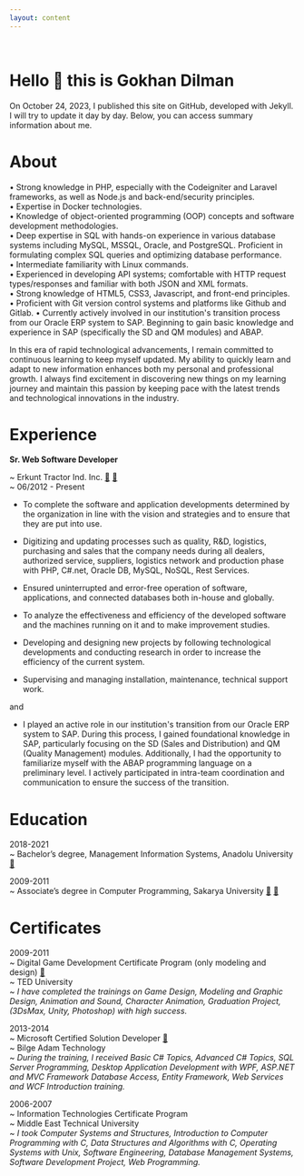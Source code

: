 ```yaml
---
layout: content
---
```

<br>

# Hello 👋 this is Gokhan Dilman
On October 24, 2023, I published this site on GitHub, developed with Jekyll. 
I will try to update it day by day. Below, you can access summary information about me.

# About
• Strong knowledge in PHP, especially with the Codeigniter and Laravel frameworks, as well as Node.js and back-end/security principles.  
• Expertise in Docker technologies.  
• Knowledge of object-oriented programming (OOP) concepts and software development methodologies.  
• Deep expertise in SQL with hands-on experience in various database systems including MySQL, MSSQL, Oracle, and PostgreSQL. Proficient in formulating complex SQL queries and optimizing database performance.  
• Intermediate familiarity with Linux commands.  
• Experienced in developing API systems; comfortable with HTTP request types/responses and familiar with both JSON and XML formats.  
• Strong knowledge of HTML5, CSS3, Javascript, and front-end principles.  
• Proficient with Git version control systems and platforms like Github and Gitlab.
• Currently actively involved in our institution's transition process from our Oracle ERP system to SAP. Beginning to gain basic knowledge and experience in SAP (specifically the SD and QM modules) and ABAP.

In this era of rapid technological advancements, I remain committed to continuous learning to keep myself updated. My ability to quickly learn and adapt to new information enhances both my personal and professional growth. I always find excitement in discovering new things on my learning journey and maintain this passion by keeping pace with the latest trends and technological innovations in the industry.

# Experience

**Sr. Web Software Developer**

~ Erkunt Tractor Ind. Inc. <a href="images/main/IMG_20220316_124059.jpg" target="_blank">📃</a> <a href="images/main/kaizen.jpg" target="_blank">📃</a>
<br>
~ 06/2012 - Present

- To complete the software and application developments determined by the organization in line with the vision and strategies and to ensure that they are put into use.

- Digitizing and updating processes such as quality, R&D, logistics, purchasing and sales that the company needs during all dealers, authorized service, suppliers, logistics network and production phase with PHP, C#.net, Oracle DB, MySQL, NoSQL, Rest Services.

- Ensured uninterrupted and error-free operation of software, applications, and connected databases both in-house and globally.

- To analyze the effectiveness and efficiency of the developed software and the machines running on it and to make improvement studies.

- Developing and designing new projects by following technological developments and conducting research in order to increase the efficiency of the current system.

- Supervising and managing installation, maintenance, technical support work.



and

- I played an active role in our institution's transition from our Oracle ERP system to SAP. During this process, I gained foundational knowledge in SAP, particularly focusing on the SD (Sales and Distribution) and QM (Quality Management) modules. Additionally, I had the opportunity to familiarize myself with the ABAP programming language on a preliminary level. I actively participated in intra-team coordination and communication to ensure the success of the transition.


# Education

2018-2021  
~ Bachelor’s degree, Management Information Systems, Anadolu University <a href="images/main/IMG_20220316_123357.jpg" target="_blank">📃</a>
<br>

2009-2011  
~ Associate’s degree  in  Computer Programming,  Sakarya University <a href="images/main/IMG_20220316_123547.jpg" target="_blank">📃</a> <a href="images/main/IMG_20220316_123634.jpg" target="_blank">📃</a>


#  Certificates

2009-2011  
~ Digital Game Development Certificate Program (only modeling and design) <a href="images/main/IMG_20220316_123750.jpg" target="_blank">📃</a>
<br>
~ TED University
<br>
~ *I have completed the trainings on Game Design, Modeling and Graphic Design, Animation and Sound, Character Animation, Graduation Project, (3DsMax, Unity, Photoshop) with high success.*
<br>

2013-2014  
~ Microsoft Certified Solution Developer <a href="images/main/IMG_20220316_123834.jpg" target="_blank">📃</a>
<br>
~ Bilge Adam Technology
<br>
~ *During the training, I received Basic C# Topics, Advanced C# Topics, SQL Server Programming, Desktop Application Development with WPF, ASP.NET and MVC Framework Database Access, Entity Framework, Web Services and WCF Introduction training.*
<br>

2006-2007  
~ Information Technologies Certificate Program
<br>
~ Middle East Technical University
<br>
~ *I took Computer Systems and Structures, Introduction to Computer Programming with C, Data Structures and Algorithms with C, Operating Systems with Unix, Software Engineering, Database Management Systems, Software Development Project, Web Programming.*

